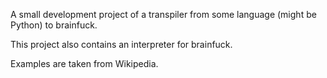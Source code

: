 A small development project of a transpiler from some language (might be Python) to brainfuck.

This project also contains an interpreter for brainfuck.

Examples are taken from Wikipedia.